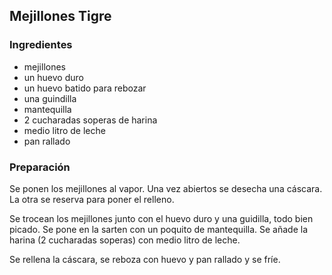 ## Mejillones Tigre

### Ingredientes

- mejillones
- un huevo duro
- un huevo batido para rebozar
- una guindilla
- mantequilla
- 2 cucharadas soperas de harina
- medio litro de leche
- pan rallado

### Preparación

Se ponen los mejillones al vapor.
Una vez abiertos se desecha una cáscara.
La otra se reserva para poner el relleno.

Se trocean los mejillones junto con el huevo duro y una guidilla, todo bien picado.
Se pone en la sarten con un poquito de mantequilla.
Se añade la harina (2 cucharadas soperas)
con medio litro de leche.

Se rellena la cáscara, se reboza con huevo y pan rallado y se fríe.


